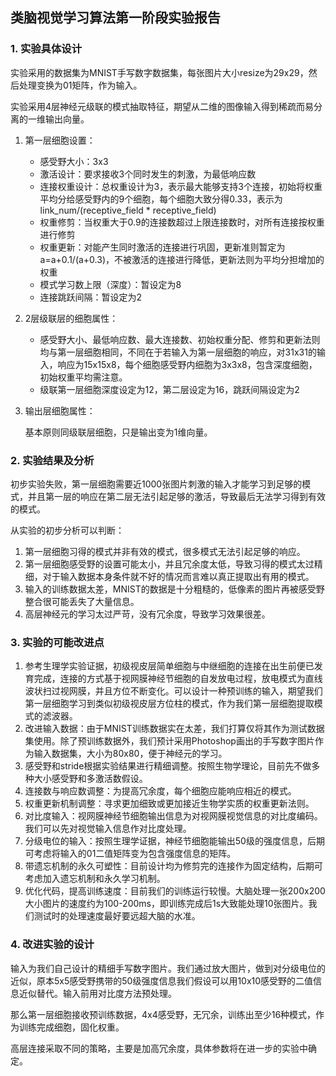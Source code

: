 ## 类脑视觉学习算法第一阶段实验报告

### 1. 实验具体设计

实验采用的数据集为MNIST手写数字数据集，每张图片大小resize为29x29，然后处理变换为01矩阵，作为输入。

实验采用4层神经元级联的模式抽取特征，期望从二维的图像输入得到稀疏而易分离的一维输出向量。

1. 第一层细胞设置：

   - 感受野大小：3x3
   - 激活设计：要求接收3个同时发生的刺激，为最低响应数
   - 连接权重设计：总权重设计为3，表示最大能够支持3个连接，初始将权重平均分给感受野内的9个细胞，每个细胞大致分得0.33，表示为link_num/(receptive_field * receptive_field)
   - 权重修剪：当权重大于0.9的连接数超过上限连接数时，对所有连接按权重进行修剪
   - 权重更新：对能产生同时激活的连接进行巩固，更新准则暂定为a=a+0.1/(a+0.3)，不被激活的连接进行降低，更新法则为平均分担增加的权重
   - 模式学习数上限（深度）：暂设定为8
   - 连接跳跃间隔：暂设定为2

2. 2层级联层的细胞属性：

   - 感受野大小、最低响应数、最大连接数、初始权重分配、修剪和更新法则均与第一层细胞相同，不同在于若输入为第一层细胞的响应，对31x31的输入，响应为15x15x8，每个细胞感受野内细胞为3x3x8，包含深度细胞，初始权重平均需注意。
   - 级联第一层细胞深度设定为12，第二层设定为16，跳跃间隔设定为2

3. 输出层细胞属性：

   基本原则同级联层细胞，只是输出变为1维向量。

### 2. 实验结果及分析

初步实验失败，第一层细胞需要近1000张图片刺激的输入才能学习到足够的模式，并且第一层的响应在第二层无法引起足够的激活，导致最后无法学习得到有效的模式。

从实验的初步分析可以判断：

1. 第一层细胞习得的模式并非有效的模式，很多模式无法引起足够的响应。
2. 第一层细胞感受野的设置可能太小，并且冗余度太低，导致习得的模式太过精细，对于输入数据本身条件就不好的情况而言难以真正提取出有用的模式。
3. 输入的训练数据太差，MNIST的数据是十分粗糙的，低像素的图片再被感受野整合很可能丢失了大量信息。
4. 高层神经元的学习太过严苛，没有冗余度，导致学习效果很差。

### 3. 实验的可能改进点

1. 参考生理学实验证据，初级视皮层简单细胞与中继细胞的连接在出生前便已发育完成，连接的方式基于视网膜神经节细胞的自发放电过程，放电模式为直线波状扫过视网膜，并且方位不断变化。可以设计一种预训练的输入，期望我们第一层细胞学习到类似初级视皮层方位柱的模式，作为我们第一层细胞提取模式的滤波器。
2. 改进输入数据：由于MNIST训练数据实在太差，我们打算仅将其作为测试数据集使用。除了预训练数据外，我们预计采用Photoshop画出的手写数字图片作为输入数据集，大小为80x80，便于神经元的学习。
3. 感受野和stride根据实验结果进行精细调整。按照生物学理论，目前先不做多种大小感受野和多激活数假设。
4. 连接数与响应数调整：为提高冗余度，每个细胞应能响应相近的模式。
5. 权重更新机制调整：寻求更加细致或更加接近生物学实质的权重更新法则。
6. 对比度输入：视网膜神经节细胞输出信息为对视网膜视觉信息的对比度编码。我们可以先对视觉输入信息作对比度处理。
7. 分级电位的输入：按照生理学证据，神经节细胞能输出50级的强度信息，后期可考虑将输入的01二值矩阵变为包含强度信息的矩阵。
8. 带遗忘机制的永久可塑性：目前设计均为修剪完的连接作为固定结构，后期可考虑加入遗忘机制和永久学习机制。
9. 优化代码，提高训练速度：目前我们的训练运行较慢。大脑处理一张200x200大小图片的速度约为100-200ms，即训练完成后1s大致能处理10张图片。我们测试时的处理速度最好要远超大脑的水准。

### 4. 改进实验的设计

输入为我们自己设计的精细手写数字图片。我们通过放大图片，做到对分级电位的近似，原本5x5感受野携带的50级强度信息我们假设可以用10x10感受野的二值信息近似替代。输入前用对比度方法预处理。

那么第一层细胞接收预训练数据，4x4感受野，无冗余，训练出至少16种模式，作为训练完成细胞，固化权重。

高层连接采取不同的策略，主要是加高冗余度，具体参数将在进一步的实验中确定。



















